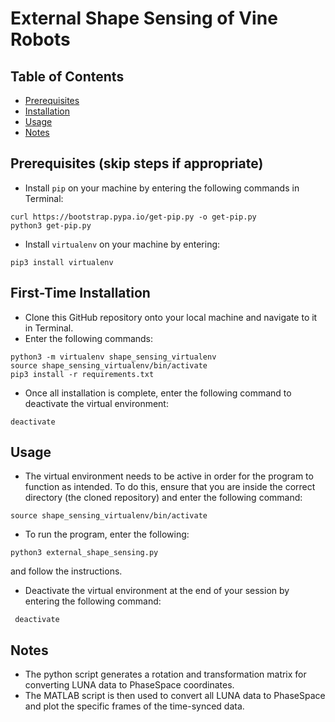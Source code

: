 # External Shape Sensing of Vine Robots



## Table of Contents

- [Prerequisites](#prerequisites)
- [Installation](#installation)
- [Usage](#usage)
- [Notes](#notes)

## Prerequisites (skip steps if appropriate)
 - Install `pip` on your machine by entering the following commands in Terminal:

 ```
 curl https://bootstrap.pypa.io/get-pip.py -o get-pip.py
 python3 get-pip.py
 ```
 - Install `virtualenv` on your machine by entering:
 ```
 pip3 install virtualenv
 ```

## First-Time Installation

 - Clone this GitHub repository onto your local machine and navigate to it in Terminal.
 - Enter the following commands:

 ```
 python3 -m virtualenv shape_sensing_virtualenv
 source shape_sensing_virtualenv/bin/activate
 pip3 install -r requirements.txt
 ```
 - Once all installation is complete, enter the following command to deactivate the virtual environment:
 ```
 deactivate
 ```

## Usage
 - The virtual environment needs to be active in order for the program to function as intended. To do this, ensure that you are inside the correct directory (the cloned repository) and enter the following command:
 ```
 source shape_sensing_virtualenv/bin/activate
 ```

 - To run the program, enter the following:
```
python3 external_shape_sensing.py
```
and follow the instructions.

 - Deactivate the virtual environment at the end of your session by entering the following command:
```
 deactivate
 ```


## Notes
 - The python script generates a rotation and transformation matrix for converting LUNA data to PhaseSpace coordinates.
 - The MATLAB script is then used to convert all LUNA data to PhaseSpace and plot the specific frames of the time-synced data.
